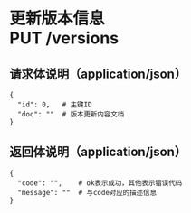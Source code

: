 # 更新版本信息<br>PUT /versions

## 请求体说明（application/json）
```json5
{
  "id": 0,	 # 主键ID
  "doc": ""	 # 版本更新内容文档
}
```

## 返回体说明（application/json）
```json5
{
  "code": "",	 # ok表示成功，其他表示错误代码
  "message": ""	 # 与code对应的描述信息
}
```
